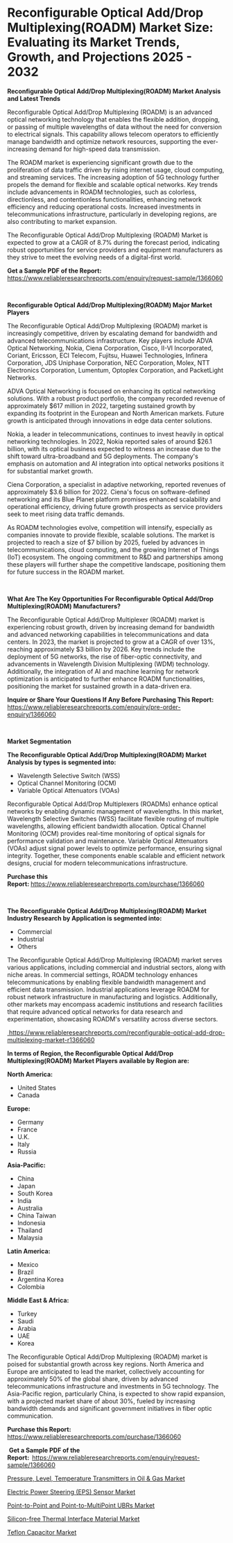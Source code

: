 <p><h1>Reconfigurable Optical Add/Drop Multiplexing(ROADM) Market Size: Evaluating its Market Trends, Growth, and Projections 2025 - 2032</h1></p><p><strong>Reconfigurable Optical Add/Drop Multiplexing(ROADM) Market Analysis and Latest Trends</strong></p>
<p><p>Reconfigurable Optical Add/Drop Multiplexing (ROADM) is an advanced optical networking technology that enables the flexible addition, dropping, or passing of multiple wavelengths of data without the need for conversion to electrical signals. This capability allows telecom operators to efficiently manage bandwidth and optimize network resources, supporting the ever-increasing demand for high-speed data transmission.</p><p>The ROADM market is experiencing significant growth due to the proliferation of data traffic driven by rising internet usage, cloud computing, and streaming services. The increasing adoption of 5G technology further propels the demand for flexible and scalable optical networks. Key trends include advancements in ROADM technologies, such as colorless, directionless, and contentionless functionalities, enhancing network efficiency and reducing operational costs. Increased investments in telecommunications infrastructure, particularly in developing regions, are also contributing to market expansion.</p><p>The Reconfigurable Optical Add/Drop Multiplexing (ROADM) Market is expected to grow at a CAGR of 8.7% during the forecast period, indicating robust opportunities for service providers and equipment manufacturers as they strive to meet the evolving needs of a digital-first world.</p></p>
<p><strong>Get a Sample PDF of the Report:&nbsp;</strong> <a href="https://www.reliableresearchreports.com/enquiry/request-sample/1366060?utm_campaign=113&utm_medium=2&utm_source=Github&utm_content=ia&utm_term=12022025&utm_id=reconfigurable-optical-adddrop-multiplexingroadm">https://www.reliableresearchreports.com/enquiry/request-sample/1366060</a></p>
<p>&nbsp;</p>
<p><strong>Reconfigurable Optical Add/Drop Multiplexing(ROADM) Major Market Players</strong></p>
<p><p>The Reconfigurable Optical Add/Drop Multiplexing (ROADM) market is increasingly competitive, driven by escalating demand for bandwidth and advanced telecommunications infrastructure. Key players include ADVA Optical Networking, Nokia, Ciena Corporation, Cisco, II-VI Incorporated, Coriant, Ericsson, ECI Telecom, Fujitsu, Huawei Technologies, Infinera Corporation, JDS Uniphase Corporation, NEC Corporation, Molex, NTT Electronics Corporation, Lumentum, Optoplex Corporation, and PacketLight Networks.</p><p>ADVA Optical Networking is focused on enhancing its optical networking solutions. With a robust product portfolio, the company recorded revenue of approximately $617 million in 2022, targeting sustained growth by expanding its footprint in the European and North American markets. Future growth is anticipated through innovations in edge data center solutions.</p><p>Nokia, a leader in telecommunications, continues to invest heavily in optical networking technologies. In 2022, Nokia reported sales of around $26.1 billion, with its optical business expected to witness an increase due to the shift toward ultra-broadband and 5G deployments. The company's emphasis on automation and AI integration into optical networks positions it for substantial market growth.</p><p>Ciena Corporation, a specialist in adaptive networking, reported revenues of approximately $3.6 billion for 2022. Ciena's focus on software-defined networking and its Blue Planet platform promises enhanced scalability and operational efficiency, driving future growth prospects as service providers seek to meet rising data traffic demands.</p><p>As ROADM technologies evolve, competition will intensify, especially as companies innovate to provide flexible, scalable solutions. The market is projected to reach a size of $7 billion by 2025, fueled by advances in telecommunications, cloud computing, and the growing Internet of Things (IoT) ecosystem. The ongoing commitment to R&D and partnerships among these players will further shape the competitive landscape, positioning them for future success in the ROADM market.</p></p>
<p>&nbsp;</p>
<p><strong>What Are The Key Opportunities For Reconfigurable Optical Add/Drop Multiplexing(ROADM) Manufacturers?</strong></p>
<p><p>The Reconfigurable Optical Add/Drop Multiplexer (ROADM) market is experiencing robust growth, driven by increasing demand for bandwidth and advanced networking capabilities in telecommunications and data centers. In 2023, the market is projected to grow at a CAGR of over 13%, reaching approximately $3 billion by 2026. Key trends include the deployment of 5G networks, the rise of fiber-optic connectivity, and advancements in Wavelength Division Multiplexing (WDM) technology. Additionally, the integration of AI and machine learning for network optimization is anticipated to further enhance ROADM functionalities, positioning the market for sustained growth in a data-driven era.</p></p>
<p><strong>Inquire or Share Your Questions If Any Before Purchasing This Report:</strong> <a href="https://www.reliableresearchreports.com/enquiry/pre-order-enquiry/1366060?utm_campaign=113&utm_medium=2&utm_source=Github&utm_content=ia&utm_term=12022025&utm_id=reconfigurable-optical-adddrop-multiplexingroadm">https://www.reliableresearchreports.com/enquiry/pre-order-enquiry/1366060</a></p>
<p>&nbsp;</p>
<p><strong>Market Segmentation</strong></p>
<p><strong>The Reconfigurable Optical Add/Drop Multiplexing(ROADM) Market Analysis by types is segmented into:</strong></p>
<p><ul><li>Wavelength Selective Switch (WSS)</li><li>Optical Channel Monitoring (OCM)</li><li>Variable Optical Attenuators (VOAs)</li></ul></p>
<p><p>Reconfigurable Optical Add/Drop Multiplexers (ROADMs) enhance optical networks by enabling dynamic management of wavelengths. In this market, Wavelength Selective Switches (WSS) facilitate flexible routing of multiple wavelengths, allowing efficient bandwidth allocation. Optical Channel Monitoring (OCM) provides real-time monitoring of optical signals for performance validation and maintenance. Variable Optical Attenuators (VOAs) adjust signal power levels to optimize performance, ensuring signal integrity. Together, these components enable scalable and efficient network designs, crucial for modern telecommunications infrastructure.</p></p>
<p><strong>Purchase this Report:&nbsp;</strong><a href="https://www.reliableresearchreports.com/purchase/1366060?utm_campaign=113&utm_medium=2&utm_source=Github&utm_content=ia&utm_term=12022025&utm_id=reconfigurable-optical-adddrop-multiplexingroadm">https://www.reliableresearchreports.com/purchase/1366060</a></p>
<p>&nbsp;</p>
<p><strong>The Reconfigurable Optical Add/Drop Multiplexing(ROADM) Market Industry Research by Application is segmented into:</strong></p>
<p><ul><li>Commercial</li><li>Industrial</li><li>Others</li></ul></p>
<p><p>The Reconfigurable Optical Add/Drop Multiplexing (ROADM) market serves various applications, including commercial and industrial sectors, along with niche areas. In commercial settings, ROADM technology enhances telecommunications by enabling flexible bandwidth management and efficient data transmission. Industrial applications leverage ROADM for robust network infrastructure in manufacturing and logistics. Additionally, other markets may encompass academic institutions and research facilities that require advanced optical networks for data research and experimentation, showcasing ROADM's versatility across diverse sectors.</p></p>
<p><a href="https://www.reliableresearchreports.com/reconfigurable-optical-add-drop-multiplexing-market-r1366060?utm_campaign=113&utm_medium=2&utm_source=Github&utm_content=ia&utm_term=12022025&utm_id=reconfigurable-optical-adddrop-multiplexingroadm">&nbsp;https://www.reliableresearchreports.com/reconfigurable-optical-add-drop-multiplexing-market-r1366060</a></p>
<p><strong>In terms of Region, the Reconfigurable Optical Add/Drop Multiplexing(ROADM) Market Players available by Region are:</strong></p>
<p>
    <p> <strong> North America: </strong>
        <ul>
            <li>United States</li>
            <li>Canada</li>
        </ul>
        </p> 
    <p> <strong> Europe: </strong>
        <ul>
            <li>Germany</li>
            <li>France</li>
            <li>U.K.</li>
            <li>Italy</li>
            <li>Russia</li>
        </ul>
        </p> 
    <p> <strong> Asia-Pacific: </strong>
        <ul>
            <li>China</li>
            <li>Japan</li>
            <li>South Korea</li>
            <li>India</li>
            <li>Australia</li>
            <li>China Taiwan</li>
            <li>Indonesia</li>
            <li>Thailand</li>
            <li>Malaysia</li>
        </ul>
        </p> 
    <p> <strong> Latin America: </strong>
        <ul>
            <li>Mexico</li>
            <li>Brazil</li>
            <li>Argentina Korea</li>
            <li>Colombia</li>
        </ul>
        </p> 
    <p> <strong> Middle East & Africa: </strong>
        <ul>
            <li>Turkey</li>
            <li>Saudi</li>
            <li>Arabia</li>
            <li>UAE</li>
            <li>Korea</li>
        </ul>
    </p>
    </p>
<p><p>The Reconfigurable Optical Add/Drop Multiplexing (ROADM) market is poised for substantial growth across key regions. North America and Europe are anticipated to lead the market, collectively accounting for approximately 50% of the global share, driven by advanced telecommunications infrastructure and investments in 5G technology. The Asia-Pacific region, particularly China, is expected to show rapid expansion, with a projected market share of about 30%, fueled by increasing bandwidth demands and significant government initiatives in fiber optic communication.</p></p>
<p><strong>Purchase this Report: </strong><a href="https://www.reliableresearchreports.com/purchase/1366060?utm_campaign=113&utm_medium=2&utm_source=Github&utm_content=ia&utm_term=12022025&utm_id=reconfigurable-optical-adddrop-multiplexingroadm">https://www.reliableresearchreports.com/purchase/1366060</a></p>
<p>&nbsp;<strong>Get a Sample PDF of the Report:&nbsp;&nbsp;</strong><a href="https://www.reliableresearchreports.com/enquiry/request-sample/1366060?utm_campaign=113&utm_medium=2&utm_source=Github&utm_content=ia&utm_term=12022025&utm_id=reconfigurable-optical-adddrop-multiplexingroadm">https://www.reliableresearchreports.com/enquiry/request-sample/1366060</a></p>
<p><strong></strong></p>
<p><p><a href="https://github.com/zanoligarav/Market-Research-Report-List-1/blob/main/pressure-level-temperature-transmitters-in-oil-gas-market.md?utm_campaign=113&utm_medium=2&utm_source=Github&utm_content=ia&utm_term=12022025&utm_id=reconfigurable-optical-adddrop-multiplexingroadm">Pressure, Level, Temperature Transmitters in Oil & Gas Market</a></p><p><a href="https://github.com/curinbucan9/Market-Research-Report-List-1/blob/main/electric-power-steering-eps-sensor-market.md?utm_campaign=113&utm_medium=2&utm_source=Github&utm_content=ia&utm_term=12022025&utm_id=reconfigurable-optical-adddrop-multiplexingroadm">Electric Power Steering (EPS) Sensor Market</a></p><p><a href="https://github.com/qetelosooya/Market-Research-Report-List-1/blob/main/point-to-point-and-point-to-multipoint-ubrs-market.md?utm_campaign=113&utm_medium=2&utm_source=Github&utm_content=ia&utm_term=12022025&utm_id=reconfigurable-optical-adddrop-multiplexingroadm">Point-to-Point and Point-to-MultiPoint UBRs Market</a></p><p><a href="https://github.com/laajzervo/Market-Research-Report-List-1/blob/main/silicon-free-thermal-interface-material-market.md?utm_campaign=113&utm_medium=2&utm_source=Github&utm_content=ia&utm_term=12022025&utm_id=reconfigurable-optical-adddrop-multiplexingroadm">Silicon-free Thermal Interface Material Market</a></p><p><a href="https://github.com/boitafbg/Market-Research-Report-List-1/blob/main/teflon-capacitor-market.md?utm_campaign=113&utm_medium=2&utm_source=Github&utm_content=ia&utm_term=12022025&utm_id=reconfigurable-optical-adddrop-multiplexingroadm">Teflon Capacitor Market</a></p></p>